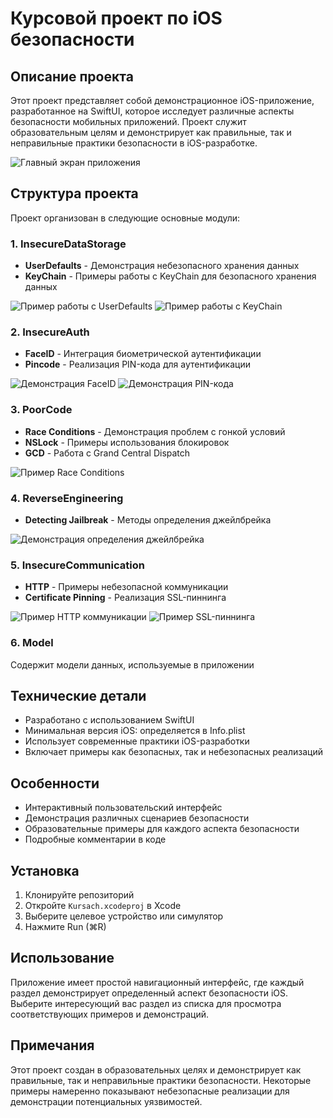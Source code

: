 # Курсовой проект по iOS безопасности

## Описание проекта
Этот проект представляет собой демонстрационное iOS-приложение, разработанное на SwiftUI, которое исследует различные аспекты безопасности мобильных приложений. Проект служит образовательным целям и демонстрирует как правильные, так и неправильные практики безопасности в iOS-разработке.

![Главный экран приложения](Kursach/images/main_screen.jpeg)

## Структура проекта
Проект организован в следующие основные модули:

### 1. InsecureDataStorage
- **UserDefaults** - Демонстрация небезопасного хранения данных
- **KeyChain** - Примеры работы с KeyChain для безопасного хранения данных

![Пример работы с UserDefaults](Kursach/images/userdefaults_demo.jpeg)
![Пример работы с KeyChain](Kursach/images/keychain_demo.jpeg)

### 2. InsecureAuth
- **FaceID** - Интеграция биометрической аутентификации
- **Pincode** - Реализация PIN-кода для аутентификации

![Демонстрация FaceID](Kursach/images/faceid_demo.PNG)
![Демонстрация PIN-кода](Kursach/images/pincode_demo.PNG)

### 3. PoorCode
- **Race Conditions** - Демонстрация проблем с гонкой условий
- **NSLock** - Примеры использования блокировок
- **GCD** - Работа с Grand Central Dispatch

![Пример Race Conditions](Kursach/images/race_conditions_demo.PNG)

### 4. ReverseEngineering
- **Detecting Jailbreak** - Методы определения джейлбрейка

![Демонстрация определения джейлбрейка](Kursach/images/jailbreak_demo.PNG)

### 5. InsecureCommunication
- **HTTP** - Примеры небезопасной коммуникации
- **Certificate Pinning** - Реализация SSL-пиннинга

![Пример HTTP коммуникации](Kursach/images/http_demo.PNG)
![Пример SSL-пиннинга](Kursach/images/ssl_pinning_demo.PNG)

### 6. Model
Содержит модели данных, используемые в приложении

## Технические детали
- Разработано с использованием SwiftUI
- Минимальная версия iOS: определяется в Info.plist
- Использует современные практики iOS-разработки
- Включает примеры как безопасных, так и небезопасных реализаций

## Особенности
- Интерактивный пользовательский интерфейс
- Демонстрация различных сценариев безопасности
- Образовательные примеры для каждого аспекта безопасности
- Подробные комментарии в коде

## Установка
1. Клонируйте репозиторий
2. Откройте `Kursach.xcodeproj` в Xcode
3. Выберите целевое устройство или симулятор
4. Нажмите Run (⌘R)

## Использование
Приложение имеет простой навигационный интерфейс, где каждый раздел демонстрирует определенный аспект безопасности iOS. Выберите интересующий вас раздел из списка для просмотра соответствующих примеров и демонстраций.

## Примечания
Этот проект создан в образовательных целях и демонстрирует как правильные, так и неправильные практики безопасности. Некоторые примеры намеренно показывают небезопасные реализации для демонстрации потенциальных уязвимостей.
